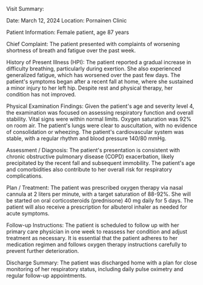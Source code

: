 Visit Summary:

Date: March 12, 2024
Location: Pornainen Clinic

Patient Information:
Female patient, age 87 years

Chief Complaint:
The patient presented with complaints of worsening shortness of breath and fatigue over the past week.

History of Present Illness (HPI):
The patient reported a gradual increase in difficulty breathing, particularly during exertion. She also experienced generalized fatigue, which has worsened over the past few days. The patient's symptoms began after a recent fall at home, where she sustained a minor injury to her left hip. Despite rest and physical therapy, her condition has not improved.

Physical Examination Findings:
Given the patient's age and severity level 4, the examination was focused on assessing respiratory function and overall stability. Vital signs were within normal limits. Oxygen saturation was 92% on room air. The patient's lungs were clear to auscultation, with no evidence of consolidation or wheezing. The patient's cardiovascular system was stable, with a regular rhythm and blood pressure 140/80 mmHg.

Assessment / Diagnosis:
The patient's presentation is consistent with chronic obstructive pulmonary disease (COPD) exacerbation, likely precipitated by the recent fall and subsequent immobility. The patient's age and comorbidities also contribute to her overall risk for respiratory complications.

Plan / Treatment:
The patient was prescribed oxygen therapy via nasal cannula at 2 liters per minute, with a target saturation of 88-92%. She will be started on oral corticosteroids (prednisone) 40 mg daily for 5 days. The patient will also receive a prescription for albuterol inhaler as needed for acute symptoms.

Follow-up Instructions:
The patient is scheduled to follow up with her primary care physician in one week to reassess her condition and adjust treatment as necessary. It is essential that the patient adheres to her medication regimen and follows oxygen therapy instructions carefully to prevent further deterioration.

Discharge Summary:
The patient was discharged home with a plan for close monitoring of her respiratory status, including daily pulse oximetry and regular follow-up appointments.